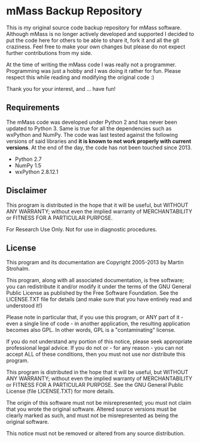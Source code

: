 # mMass Backup Repository

This is my original source code backup repository for
mMass software. Although mMass is no longer actively
developed and supported I decided to put the code here for others to be able
to share it, fork it and all the git craziness. Feel free to make your own
changes but please do not expect further contributions from my side.

At the time of writing the mMass code I was really not a programmer.
Programming was just a hobby and I was doing it rather for fun. Please respect
this while reading and modifying the original code :)

Thank you for your interest, and ... have fun!


## Requirements

The mMass code was developed under Python 2 and has never been updated to
Python 3. Same is true for all the dependencies such as wxPython and NumPy.
The code was last tested against the following versions of said libraries
and **it is known to not work properly with current versions**. At the end
of the day, the code has not been touched since 2013.

- Python 2.7
- NumPy 1.5
- wxPython 2.8.12.1


## Disclaimer

This program is distributed in the hope that it will be useful, but WITHOUT
ANY WARRANTY; without even the implied warranty of MERCHANTABILITY or FITNESS
FOR A PARTICULAR PURPOSE.

For Research Use Only. Not for use in diagnostic procedures.



## License

This program and its documentation are Copyright 2005-2013 by Martin Strohalm.

This program, along with all associated documentation, is free software;
you can redistribute it and/or modify it under the terms of the GNU General
Public License as published by the Free Software Foundation.
See the LICENSE.TXT file for details (and make sure that you have entirely
read and understood it!)

Please note in particular that, if you use this program, or ANY part of
it - even a single line of code - in another application, the resulting
application becomes also GPL. In other words, GPL is a "contaminating" license.

If you do not understand any portion of this notice, please seek appropriate
professional legal advice. If you do not or - for any reason - you can not
accept ALL of these conditions, then you must not use nor distribute this
program.

This program is distributed in the hope that it will be useful, but WITHOUT
ANY WARRANTY; without even the implied warranty of MERCHANTABILITY or
FITNESS FOR A PARTICULAR PURPOSE.  See the GNU General Public License
(file LICENSE.TXT) for more details.

The origin of this software must not be misrepresented; you must not claim
that you wrote the original software. Altered source versions must be clearly
marked as such, and must not be misrepresented as being the original software.

This notice must not be removed or altered from any source distribution.
